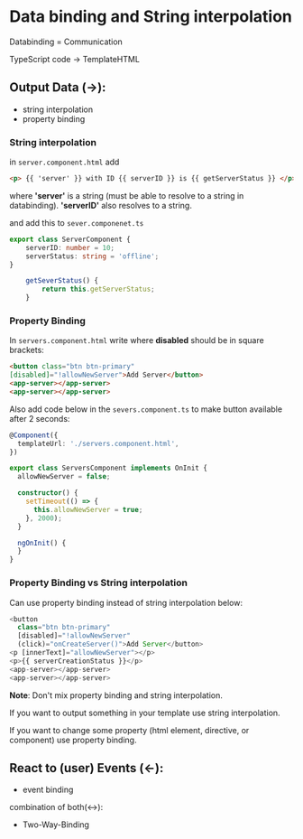# Data binding and String interpolation

Databinding = Communication

TypeScript code -> TemplateHTML

## Output Data (->):
- string interpolation
- property binding


### String interpolation
in ```server.component.html``` add

```html
<p> {{ 'server' }} with ID {{ serverID }} is {{ getServerStatus }} </p>
```

where __'server'__ is a string (must be able to resolve to a string in databinding). __'serverID'__ also resolves to a string.

and add this to ```sever.componenet.ts```

```typescript
export class ServerComponent {
    serverID: number = 10;
    serverStatus: string = 'offline';
}

    getSeverStatus() {
        return this.getServerStatus;
    }
```

### Property Binding

In ```servers.component.html``` write where __disabled__ should be in square brackets:

```html
<button class="btn btn-primary"
[disabled]="!allowNewServer">Add Server</button>
<app-server></app-server>
<app-server></app-server>
```

Also add code below in the ```severs.component.ts``` to make button available after 2 seconds:

```typescript
@Component({
  templateUrl: './servers.component.html',
})

export class ServersComponent implements OnInit {
  allowNewServer = false;

  constructor() {
    setTimeout(() => {
      this.allowNewServer = true;
    }, 2000);
  }

  ngOnInit() {
  }
}
```
### Property Binding vs String interpolation

Can use property binding instead of string interpolation below:

```typescript
<button
  class="btn btn-primary"
  [disabled]="!allowNewServer"
  (click)="onCreateServer()">Add Server</button>
<p [innerText]="allowNewServer"></p>
<p>{{ serverCreationStatus }}</p>
<app-server></app-server>
<app-server></app-server>
```

**Note**: Don't mix property binding and string interpolation.

If you want to output something in your template use string interpolation.

If you want to change some property (html element, directive, or component) use property binding.

## React to (user) Events (<-):
- event binding

combination of both(<->):
- Two-Way-Binding 

